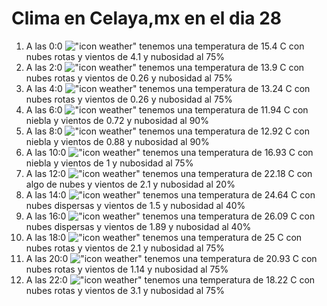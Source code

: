 # Clima en Celaya,mx en el dia 28

1. A las 0:0 !["icon weather"](http://openweathermap.org/img/w/04n.png) tenemos una temperatura de 15.4 C con nubes rotas y  vientos de 4.1 y nubosidad al 75%
1. A las 2:0 !["icon weather"](http://openweathermap.org/img/w/04n.png) tenemos una temperatura de 13.9 C con nubes rotas y  vientos de 0.26 y nubosidad al 75%
1. A las 4:0 !["icon weather"](http://openweathermap.org/img/w/04n.png) tenemos una temperatura de 13.24 C con nubes rotas y  vientos de 0.26 y nubosidad al 75%
1. A las 6:0 !["icon weather"](http://openweathermap.org/img/w/50n.png) tenemos una temperatura de 11.94 C con niebla y  vientos de 0.72 y nubosidad al 90%
1. A las 8:0 !["icon weather"](http://openweathermap.org/img/w/50d.png) tenemos una temperatura de 12.92 C con niebla y  vientos de 0.88 y nubosidad al 90%
1. A las 10:0 !["icon weather"](http://openweathermap.org/img/w/50d.png) tenemos una temperatura de 16.93 C con niebla y  vientos de 1 y nubosidad al 75%
1. A las 12:0 !["icon weather"](http://openweathermap.org/img/w/02d.png) tenemos una temperatura de 22.18 C con algo de nubes y  vientos de 2.1 y nubosidad al 20%
1. A las 14:0 !["icon weather"](http://openweathermap.org/img/w/03d.png) tenemos una temperatura de 24.64 C con nubes dispersas y  vientos de 1.5 y nubosidad al 40%
1. A las 16:0 !["icon weather"](http://openweathermap.org/img/w/03d.png) tenemos una temperatura de 26.09 C con nubes dispersas y  vientos de 1.89 y nubosidad al 40%
1. A las 18:0 !["icon weather"](http://openweathermap.org/img/w/04n.png) tenemos una temperatura de 25 C con nubes rotas y  vientos de 2.1 y nubosidad al 75%
1. A las 20:0 !["icon weather"](http://openweathermap.org/img/w/04n.png) tenemos una temperatura de 20.93 C con nubes rotas y  vientos de 1.14 y nubosidad al 75%
1. A las 22:0 !["icon weather"](http://openweathermap.org/img/w/04n.png) tenemos una temperatura de 18.22 C con nubes rotas y  vientos de 3.1 y nubosidad al 75%
